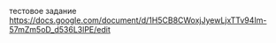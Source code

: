тестовое задание
https://docs.google.com/document/d/1H5CB8CWoxjJyewLjxTTv94Im-57mZm5oD_d536L3lPE/edit
